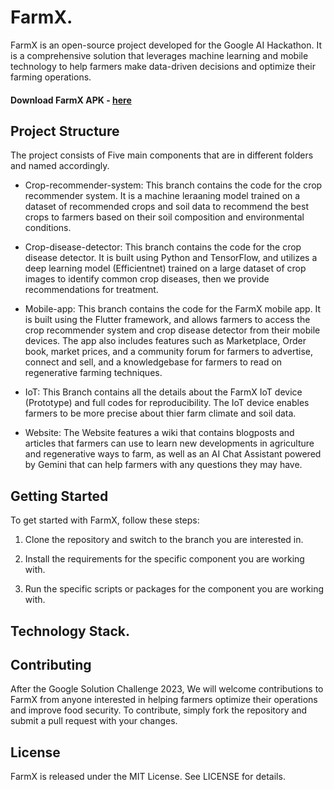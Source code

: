 # FarmX.
FarmX is an open-source project developed for the Google AI Hackathon. It is a comprehensive solution that leverages machine learning and mobile technology to help farmers make data-driven decisions and optimize their farming operations.

#### Download FarmX APK - [here](https://drive.google.com/file/d/1Tmi64gGnJCkdisvvIvoHpF-hs2tbrP5A/view?usp=sharing)

## Project Structure
The project consists of Five main components that are in different folders and named accordingly.

* Crop-recommender-system: This branch contains the code for the crop recommender system. It is a machine leraaning model trained on a dataset of recommended crops and soil data to recommend the best crops to farmers based on their soil composition and environmental conditions. 

* Crop-disease-detector: This branch contains the code for the crop disease detector. It is built using Python and TensorFlow, and utilizes a deep learning model (Efficientnet) trained on a large dataset of crop images to identify common crop diseases, then we provide recommendations for treatment. 

* Mobile-app: This branch contains the code for the FarmX mobile app. It is built using the Flutter framework, and allows farmers to access the crop recommender system and crop disease detector from their mobile devices. The app also includes features such as Marketplace, Order book, market prices, and a community forum for farmers to advertise, connect and sell, and a knowledgebase for farmers to read on regenerative farming techniques.

* IoT: This Branch contains all the details about the FarmX IoT device (Prototype) and full codes for reproducibility. The IoT device enables farmers to be more precise about thier farm climate and soil data.

* Website: The Website features a wiki that contains blogposts and articles that farmers can use to learn new developments in agriculture and regenerative ways to farm, as well as an AI Chat Assistant powered by Gemini that can help farmers with any questions they may have.

## Getting Started

To get started with FarmX, follow these steps:

1. Clone the repository and switch to the branch you are interested in.

2. Install the requirements for the specific component you are working with.

3. Run the specific scripts or packages for the component you are working with.

## Technology Stack.

<!-- ![Stack](stack.png)

## Flow Chart.
![Flow](flow_chart_farmx.png) -->


## Contributing
After the Google Solution Challenge 2023, We will welcome contributions to FarmX from anyone interested in helping farmers optimize their operations and improve food security. To contribute, simply fork the repository and submit a pull request with your changes.

## License
FarmX is released under the MIT License. See LICENSE for details.



